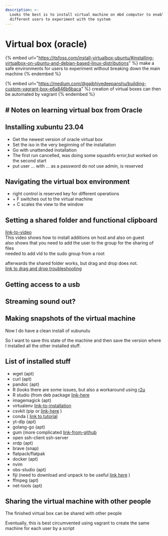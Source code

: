 ```yaml
---
description: >-
  Looks the best is to install virtual machine on mbd computer to enable
  different users to experiment with the system
---
```


# Virtual box (oracle)

{% embed url="https://itsfoss.com/install-virtualbox-ubuntu/#installing-virtualbox-on-ubuntu-and-debian-based-linux-distributions" %}
make a safe environments for users to experiment without breaking down the main machine
{% endembed %}



{% embed url="https://medium.com/@gajbhiyedeepanshu/building-custom-vagrant-box-e6a846b6baca" %}
creation of virtual boxes can then be automated by vagrant
{% endembed %}

## # Notes on learning virtual box from Oracle

## Installing xubuntu 23.04

* Get the newest version of oracle virtual box
* Set the iso in the very beginning of the installation
* Go with unattended installation
* The first run cancelled, was doing some squashfs error,but worked on the second start
* put user ... with ... as a password do not use admin, is reserved

## Navigating the virtual box environment

* right control is reserved key for different operations
* \+ F switches out to the virtual machine
* \+ C scales the view to the window

## Setting a shared folder and functional clipboard

[link-to-video](https://www.youtube.com/watch?v=N4C5CeYfntE)\
This video shows how to install additions on host and also on guest\
also shows that you need to add the user to the group for the sharing of files\
needed to add vld to the sudo group from a root

afterwards the shared folder works, but drag and drop does not.\
[link to drag and drop troubleshooting](https://www.technewstoday.com/virtualbox-drag-and-drop-not-working/)

## Getting access to a usb

## Streaming sound out?

## Making snapshots of the virtual machine

Now I do have a clean install of xubunutu

So I want to save this state of the machine and then save the version where I installed all the other installed stuff.

## List of installed stuff

* wget (apt)
* curl (apt)
* pandoc (apt)
* R (looks there are some issues, but also a workaround using [r2u](https://eddelbuettel.github.io/r2u/#docker)
* R studio (from deb package [link-here](https://itslinuxfoss.com/install-r-rstudio-ubuntu-22-04/)
* imagemagick (apt)
* virtualenv [link-to-installation](https://virtualenv.pypa.io/en/stable/installation.html)
* csvkit (pip or [link-here](https://csvkit.readthedocs.io/en/latest/tutorial/1\_getting\_started.html#installing-csvkit) )
* conda ( [link to tutorial](https://www.hostinger.com/tutorials/how-to-install-anaconda-on-ubuntu/)
* yt-dlp (apt)
* golang-go (apt)
* gum (more complicated [link-from-github](https://github.com/charmbracelet/gum)
* open ssh-client ssh-server
* xrdp (apt)
* brave (snap)
* flatpack/flatpak
* docker (apt)
* nvim
* obs-studio (apt)
* fiji (need to download and unpack to be useful [link here](https://imagej.net/software/fiji/downloads) )
* ffmpeg (apt)
* net-tools (apt)

## Sharing the virtual machine with other people&#x20;

The finished virtual box can be shared with other people

Eventually, this is best circumvented using vagrant to create the same machine for each user by a script
